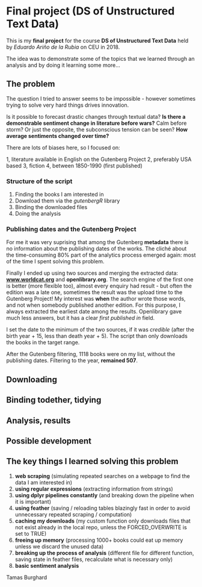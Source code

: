 # Final project (DS of Unstructured Text Data)


This is my **final project** for the course  **DS of Unstructured Text Data** held by *Eduardo Ariño de la Rubia* on CEU in 2018.

The idea was to demonstrate some of the topics that we learned through an analysis and by doing it learning some more...

## The problem  

The question I tried to answer seems to be impossible - however sometimes trying to solve very hard things drives innovation.  

Is it possible to forecast drastic changes through textual data? **Is there a demonstrable sentiment change in literature before wars?** Calm before storm? Or just the opposite, the subconscious tension can be seen? **How average sentiments changed over time?**   

There are lots of biases here, so I focused on:

1, literature available in English on the Gutenberg Project
2, preferably USA based
3, fiction
4, between 1850-1990 (first published)


### Structure of the script  

1. Finding the books I am interested in
2. Download them via the *gutenbergR* library
3. Binding the downloaded files
4. Doing the analysis


### Publishing dates and the Gutenberg Project

For me it was very suprising that among the Gutenberg **metadata** there is no information about the publishing dates of the works. The cliché about the time-consuming 80% part of the analytics process emerged again: most of the time I spent solving this problem.  

Finally I ended up using two sources and merging the extracted data: **www.worldcat.org** and **openlibrary.org**. The search engine of the first one is better (more flexible too), almost every enquiry had result - but often the edition was a late one, sometimes the result was the upload time to the Gutenberg Project! My interest was **when** the author wrote those words, and not when somebody published another edition. For this purpose, I always extracted the earliest date among the results. Openlibrary gave much less answers, but it has a clear *first published in* field.   

I set the date to the minimum of the two sources, if it was *credible* (after the birth year + 15, less than death year + 5). The script than only downloads the books in the target range.  

After the Gutenberg filtering, 1118 books were on my list, without the publishing dates. Filtering to the year, **remained 507**.  

## Downloading  



## Binding todether, tidying

## Analysis, results

## Possible development

## The key things I learned solving this problem

1. **web scraping** (simulating repeated searches on a webpage to find the data I am interested in)
2. **using regular expressions** (extracting information from strings)
3. **using dplyr pipelines constantly** (and breaking down the pipeline when it is important)
4. **using feather** (saving / reloading tables blazingly fast in order to avoid unnecessary repeated scraping / computation)
5. **caching my downloads** (my custom function only downloads files that not exist already in the local repo, unless the FORCED_OVERWRITE is set to TRUE) 
6. **freeing up memory** (processing 1000+ books could eat up memory unless we discard the unused data)
7. **breaking up the process of analysis** (different file for different function, saving state in feather files, recalculate what is necessary only)
8. **basic sentiment analysis** 


Tamas Burghard